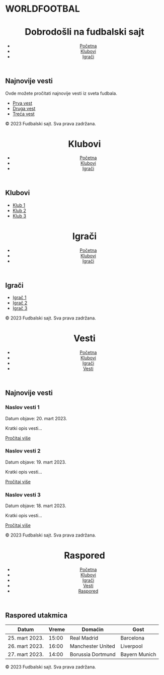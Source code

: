 # WORLDFOOTBAL
<!DOCTYPE html>
<html>
  <head>
    <title>Fudbalski sajt - Početna stranica</title>
    <meta charset="UTF-8">
    <meta name="description" content="Fudbalski sajt koji pruža najnovije vesti i informacije">
    <meta name="keywords" content="fudbal, vesti, igrači, klubovi">
    <meta name="author" content="Ime i prezime autora">
    <link rel="stylesheet" href="style.css">
  </head>
  <body>
    <header>
      <h1>Dobrodošli na fudbalski sajt</h1>
      <nav>
        <ul>
          <li><a href="index.html">Početna</a></li>
          <li><a href="klubovi.html">Klubovi</a></li>
          <li><a href="igraci.html">Igrači</a></li>
        </ul>
      </nav>
    </header>
    <main>
      <h2>Najnovije vesti</h2>
      <p>Ovde možete pročitati najnovije vesti iz sveta fudbala.</p>
      <ul>
        <li><a href="#">Prva vest</a></li>
        <li><a href="#">Druga vest</a></li>
        <li><a href="#">Treća vest</a></li>
      </ul>
    </main>
    <footer>
      <p>&copy; 2023 Fudbalski sajt. Sva prava zadržana.</p>
    </footer>
  </body>
</html>
<!DOCTYPE html>
<html>
  <head>
    <title>Fudbalski sajt - Klubovi</title>
    <meta charset="UTF-8">
    <meta name="description" content="Fudbalski klubovi i njihove informacije">
    <meta name="keywords" content="fudbal, klubovi, informacije">
    <meta name="author" content="Ime i prezime autora">
    <link rel="stylesheet" href="style.css">
  </head>
  <body>
    <header>
      <h1>Klubovi</h1>
      <nav>
        <ul>
          <li><a href="index.html">Početna</a></li>
          <li><a href="klubovi.html">Klubovi</a></li>
          <li><a href="igraci.html">Igrači</a></li>
        </ul>
      </nav>
    </header>
    <main>
      <h2>Klubovi</h2>
      <ul>
        <li><a href="#">Klub 1</a></li>
        <li><a href="#">Klub 2</a></li>
        <li><a href="#">Klub 3</a></li>
      </ul>
    </main>
    <footer>
     
<!DOCTYPE html>
<html>
  <head>
    <title>Fudbalski sajt - Igrači</title>
    <meta charset="UTF-8">
    <meta name="description" content="Fudbalski igrači i njihove informacije">
    <meta name="keywords" content="fudbal, igrači, informacije">
    <meta name="author" content="Ime i prezime autora">
    <link rel="stylesheet" href="style.css">
  </head>
  <body>
    <header>
      <h1>Igrači</h1>
      <nav>
        <ul>
          <li><a href="index.html">Početna</a></li>
          <li><a href="klubovi.html">Klubovi</a></li>
          <li><a href="igraci.html">Igrači</a></li>
        </ul>
      </nav>
    </header>
    <main>
      <h2>Igrači</h2>
      <ul>
        <li><a href="#">Igrač 1</a></li>
        <li><a href="#">Igrač 2</a></li>
        <li><a href="#">Igrač 3</a></li>
      </ul>
    </main>
    <footer>
      <p>&copy; 2023 Fudbalski sajt. Sva prava zadržana.</p>
    </footer>
  </body>
</html>
<!DOCTYPE html>
<html>
  <head>
    <title>Fudbalski sajt - Vesti</title>
    <meta charset="UTF-8">
    <meta name="description" content="Fudbalske vesti i aktuelnosti">
    <meta name="keywords" content="fudbal, vesti, aktuelnosti">
    <meta name="author" content="Ime i prezime autora">
    <link rel="stylesheet" href="style.css">
  </head>
  <body>
    <header>
      <h1>Vesti</h1>
      <nav>
        <ul>
          <li><a href="index.html">Početna</a></li>
          <li><a href="klubovi.html">Klubovi</a></li>
          <li><a href="igraci.html">Igrači</a></li>
          <li><a href="vesti.html">Vesti</a></li>
        </ul>
      </nav>
    </header>
    <main>
      <h2>Najnovije vesti</h2>
      <article>
        <h3>Naslov vesti 1</h3>
        <p>Datum objave: 20. mart 2023.</p>
        <p>Kratki opis vesti...</p>
        <a href="#">Pročitaj više</a>
      </article>
      <article>
        <h3>Naslov vesti 2</h3>
        <p>Datum objave: 19. mart 2023.</p>
        <p>Kratki opis vesti...</p>
        <a href="#">Pročitaj više</a>
      </article>
      <article>
        <h3>Naslov vesti 3</h3>
        <p>Datum objave: 18. mart 2023.</p>
        <p>Kratki opis vesti...</p>
        <a href="#">Pročitaj više</a>
      </article>
    </main>
    <footer>
      <p>&copy; 2023 Fudbalski sajt. Sva prava zadržana.</p>
    </footer>
  </body>
</html>
<!DOCTYPE html>
<html>
  <head>
    <title>Fudbalski sajt - Raspored</title>
    <meta charset="UTF-8">
    <meta name="description" content="Raspored fudbalskih utakmica i turnira">
    <meta name="keywords" content="fudbal, utakmice, raspored, turniri">
    <meta name="author" content="Ime i prezime autora">
    <link rel="stylesheet" href="style.css">
  </head>
  <body>
    <header>
      <h1>Raspored</h1>
      <nav>
        <ul>
          <li><a href="index.html">Početna</a></li>
          <li><a href="klubovi.html">Klubovi</a></li>
          <li><a href="igraci.html">Igrači</a></li>
          <li><a href="vesti.html">Vesti</a></li>
          <li><a href="raspored.html">Raspored</a></li>
        </ul>
      </nav>
    </header>
    <main>
      <h2>Raspored utakmica</h2>
      <table>
        <thead>
          <tr>
            <th>Datum</th>
            <th>Vreme</th>
            <th>Domaćin</th>
            <th>Gost</th>
          </tr>
        </thead>
        <tbody>
          <tr>
            <td>25. mart 2023.</td>
            <td>15:00</td>
            <td>Real Madrid</td>
            <td>Barcelona</td>
          </tr>
          <tr>
            <td>26. mart 2023.</td>
            <td>16:00</td>
            <td>Manchester United</td>
            <td>Liverpool</td>
          </tr>
          <tr>
            <td>27. mart 2023.</td>
            <td>14:00</td>
            <td>Borussia Dortmund</td>
            <td>Bayern Munich</td>
          </tr>
        </tbody>
      </table>
    </main>
    <footer>
      <p>&copy; 2023 Fudbalski sajt. Sva prava zadržana.</p>
    </footer>
  </body>
</html>
